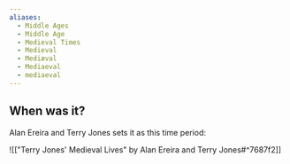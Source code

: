 ```yaml
---
aliases:
  - Middle Ages
  - Middle Age
  - Medieval Times
  - Medieval
  - Mediæval
  - Mediaeval
  - mediaeval
---
```


## When was it?

Alan Ereira and Terry Jones sets it as this time period:

![["Terry Jones' Medieval Lives" by Alan Ereira and Terry Jones#^7687f2]]